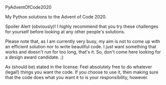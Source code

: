 PyAdventOfCode2020

My Python solutions to the Advent of Code 2020.

Spoiler Alert (obviously)! I highly recommend that you try these challenges for yourself before looking at any other people's solutions.

Please note that, as I am currently very busy, my aim is not to come up with an efficient solution nor to write beautiful code. I just want something that works and
doesn't run for too long, that's it. So, don't come here looking for a design award candidate. ;)

As (should be) stated in the license: Feel absolutely free to do whatever (legal!) things you want the code. If you choose to use it, then making sure that the code
does what you want it to is your responsibility, however.
